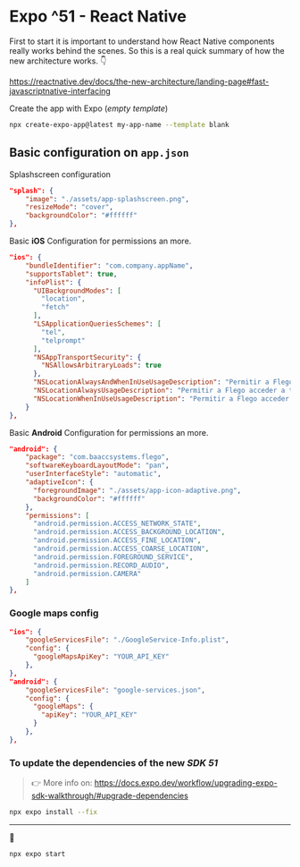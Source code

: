 # Expo ^51 - React Native

First to start it is important to understand how React Native components really works behind the scenes.
So this is a real quick summary of how the new architecture works. 👇

https://reactnative.dev/docs/the-new-architecture/landing-page#fast-javascriptnative-interfacing

Create the app with Expo (_empty template_)

```bash
npx create-expo-app@latest my-app-name --template blank
```

## Basic configuration on `app.json`

Splashscreen configuration
```json
"splash": {
    "image": "./assets/app-splashscreen.png",
    "resizeMode": "cover",
    "backgroundColor": "#ffffff"
},
```
Basic **iOS** Configuration for permissions an more.
```json
"ios": {
    "bundleIdentifier": "com.company.appName",
    "supportsTablet": true,
    "infoPlist": {
      "UIBackgroundModes": [
        "location",
        "fetch"
      ],
      "LSApplicationQueriesSchemes": [
        "tel",
        "telprompt"
      ],
      "NSAppTransportSecurity": {
        "NSAllowsArbitraryLoads": true
      },
      "NSLocationAlwaysAndWhenInUseUsageDescription": "Permitir a Flego acceder a tu ubicación en todo momento y cuando estés en uso",
      "NSLocationAlwaysUsageDescription": "Permitir a Flego acceder a tu ubicación en todo momento",
      "NSLocationWhenInUseUsageDescription": "Permitir a Flego acceder a tu ubicación mientras estás usando la aplicación"
    }
},
```
Basic **Android** Configuration for permissions an more.
```json
"android": {
    "package": "com.baaccsystems.flego",
    "softwareKeyboardLayoutMode": "pan",
    "userInterfaceStyle": "automatic",
    "adaptiveIcon": {
      "foregroundImage": "./assets/app-icon-adaptive.png",
      "backgroundColor": "#ffffff"
    },
    "permissions": [
      "android.permission.ACCESS_NETWORK_STATE",
      "android.permission.ACCESS_BACKGROUND_LOCATION",
      "android.permission.ACCESS_FINE_LOCATION",
      "android.permission.ACCESS_COARSE_LOCATION",
      "android.permission.FOREGROUND_SERVICE",
      "android.permission.RECORD_AUDIO",
      "android.permission.CAMERA"
    ]
},

```

### Google maps config
```json
"ios": {
    "googleServicesFile": "./GoogleService-Info.plist",
    "config": {
      "googleMapsApiKey": "YOUR_API_KEY"
    },
},
"android": {
    "googleServicesFile": "google-services.json",
    "config": {
      "googleMaps": {
        "apiKey": "YOUR_API_KEY"
      }
    },
},
```
### To update the dependencies of the new _SDK 51_
> 👉 More info on: https://docs.expo.dev/workflow/upgrading-expo-sdk-walkthrough/#upgrade-dependencies

```bash
npx expo install --fix
```

---
🚀

```bash
npx expo start
```
